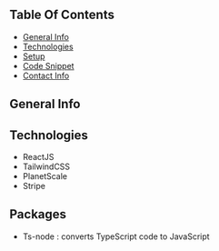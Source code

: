 ## Table Of Contents

* [General Info](#general-info)
* [Technologies](#technologies)
* [Setup](#setup)
* [Code Snippet](#code-snippet)
* [Contact Info](#contact-info)

## General Info

## Technologies 

* ReactJS
* TailwindCSS
* PlanetScale
* Stripe

## Packages 

* Ts-node : converts TypeScript code to JavaScript
